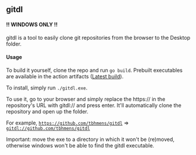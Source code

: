 ## gitdl

#### !! WINDOWS ONLY !!

gitdl is a tool to easily clone git repositories from the browser to the Desktop folder.

#### Usage

To build it yourself, clone the repo and run `go build`. Prebuilt executables are available in the action artifacts ([Latest build](https://nightly.link/tbhmens/gitdl/workflows/build/master/gitdl.exe.zip)).

To install, simply run `./gitdl.exe`.

To use it, go to your browser and simply replace the https:// in the repository's URL with gitdl:// and press enter. It'll automatically clone the repository and open up the folder.

For example, [`https://github.com/tbhmens/gitdl`](https://github.com/tbhmens/gitdl) => [`gitdl://github.com/tbhmens/gitdl`](https://www.shorturl.at/aenCO)

Important: move the exe to a directory in which it won't be (re)moved, otherwise windows won't be able to find the gitdl executable.
